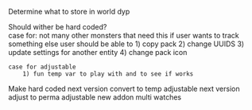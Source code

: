 Determine what to store in world dyp

Should wither be hard coded?  
    case for:
        not many other monsters that need this
        if user wants to track something else user should be able to
        1) copy pack
        2) change UUIDS
        3) update settings for another entity
        4) change pack icon

    case for adjustable
        1) fun temp var to play with and to see if works

Make hard coded
next version convert to temp adjustable
next version adjust to perma adjustable
new addon multi watches
